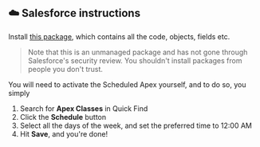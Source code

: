 ## :cloud: Salesforce instructions

Install [this package](https://login.salesforce.com/packaging/installPackage.apexp?p0=04t4H000000CfLE), which contains all the code, objects, fields etc.
> Note that this is an unmanaged package and has not gone through Salesforce's security review. You shouldn't install packages from people you don't trust.

You will need to activate the Scheduled Apex yourself, and to do so, you simply 
1. Search for **Apex Classes** in Quick Find
2. Click the **Schedule** button
3. Select all the days of the week, and set the preferred time to 12:00 AM
4. Hit **Save**, and you're done!